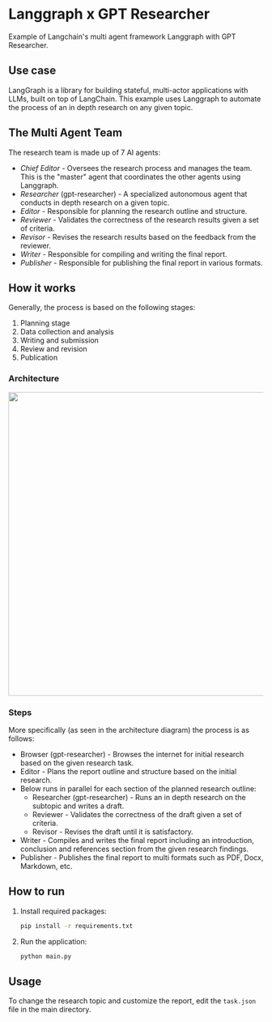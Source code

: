 # Langgraph x GPT Researcher
Example of Langchain's multi agent framework Langgraph with GPT Researcher.

## Use case
LangGraph is a library for building stateful, multi-actor applications with LLMs, built on top of LangChain. 
This example uses Langgraph to automate the process of an in depth research on any given topic.

## The Multi Agent Team
The research team is made up of 7 AI agents:
- *Chief Editor* - Oversees the research process and manages the team. This is the "master" agent that coordinates the other agents using Langgraph.
- *Researcher* (gpt-researcher) - A specialized autonomous agent that conducts in depth research on a given topic.
- *Editor* - Responsible for planning the research outline and structure.
- *Reviewer* - Validates the correctness of the research results given a set of criteria.
- *Revisor* - Revises the research results based on the feedback from the reviewer.
- *Writer* - Responsible for compiling and writing the final report.
- *Publisher* - Responsible for publishing the final report in various formats.

## How it works
Generally, the process is based on the following stages: 
1. Planning stage
2. Data collection and analysis
3. Writing and submission
4. Review and revision
5. Publication

### Architecture
<div align="center">
<img height="600" src="https://cowriter-images.s3.amazonaws.com/gptr-langgraph.png">
</div>

### Steps
More specifically (as seen in the architecture diagram) the process is as follows:
- Browser (gpt-researcher) - Browses the internet for initial research based on the given research task.
- Editor - Plans the report outline and structure based on the initial research.
- Below runs in parallel for each section of the planned research outline:
  - Researcher (gpt-researcher) - Runs an in depth research on the subtopic and writes a draft.
  - Reviewer - Validates the correctness of the draft given a set of criteria.
  - Revisor - Revises the draft until it is satisfactory.
- Writer - Compiles and writes the final report including an introduction, conclusion and references section from the given research findings.
- Publisher - Publishes the final report to multi formats such as PDF, Docx, Markdown, etc.

## How to run
1. Install required packages:
    ```bash
    pip install -r requirements.txt
    ```
2. Run the application:
    ```bash
    python main.py
    ```

## Usage
To change the research topic and customize the report, edit the `task.json` file in the main directory.

